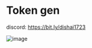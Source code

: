 # Token gen
discord: https://bit.ly/dishai1723

![image](https://github.com/user-attachments/assets/528f59d7-1d71-49d1-b8ec-69cbb34d3ef4)
